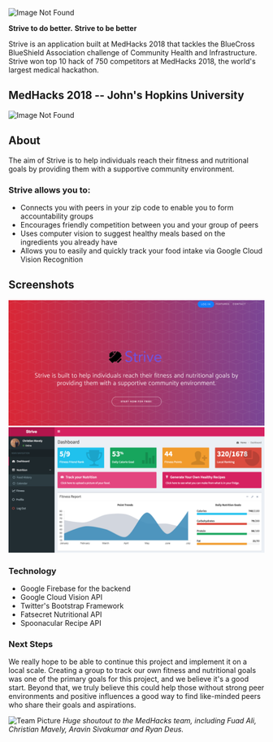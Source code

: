 ![Image Not Found](striveLogo.png)

**Strive to do better.**
**Strive to be better** 

Strive is an application built at MedHacks 2018 that tackles the BlueCross BlueShield Association challenge of Community Health and Infrastructure. Strive won top 10 hack of 750 competitors at MedHacks 2018, the world's largest medical hackathon. 

## MedHacks 2018 -- John's Hopkins University

![Image Not Found](medhacksbanner.png)

## About
The aim of Strive is to help individuals reach their fitness and nutritional goals by providing them with a supportive community environment.

### Strive allows you to:
* Connects you with peers in your zip code to enable you to form accountability groups
* Encourages friendly competition between you and your group of peers
* Uses computer vision to suggest healthy meals based on the ingredients you already have
* Allows you to easily and quickly track your food intake via Google Cloud Vision Recognition


## Screenshots

![Landing Page](landingpage.png)
![Dashboard](dashboard.png)

### Technology
* Google Firebase for the backend
* Google Cloud Vision API
* Twitter's Bootstrap Framework
* Fatsecret Nutritional API
* Spoonacular Recipe API

### Next Steps

We really hope to be able to continue this project and implement it on a local scale. Creating a group to track our own fitness and nutritional goals was one of the primary goals for this project, and we believe it's a good start. Beyond that, we truly believe this could help those without strong peer environments and positive influences a good way to find like-minded peers who share their goals and aspirations.



![Team Picture](medhacksteam.jpg)
*Huge shoutout to the MedHacks team, including Fuad Ali, Christian Mavely, Aravin Sivakumar and Ryan Deus.*
